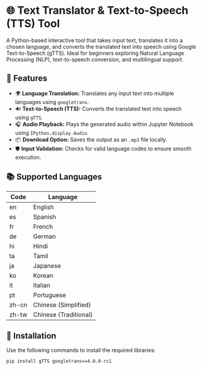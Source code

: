 # 🌐 Text Translator & Text-to-Speech (TTS) Tool

A Python-based interactive tool that takes input text, translates it into a chosen language, and converts the translated text into speech using Google Text-to-Speech (gTTS). Ideal for beginners exploring Natural Language Processing (NLP), text-to-speech conversion, and multilingual support.

## 🚀 Features

- 🌍 **Language Translation:** Translates any input text into multiple languages using `googletrans`.
- 🔊 **Text-to-Speech (TTS):** Converts the translated text into speech using `gTTS`.
- 🎧 **Audio Playback:** Plays the generated audio within Jupyter Notebook using `IPython.display.Audio`.
- 📦 **Download Option:** Saves the output as an `.mp3` file locally.
- 🛡️ **Input Validation:** Checks for valid language codes to ensure smooth execution.

## 📚 Supported Languages

| Code  | Language     |
|-------|--------------|
| en    | English      |
| es    | Spanish      |
| fr    | French       |
| de    | German       |
| hi    | Hindi        |
| ta    | Tamil        |
| ja    | Japanese     |
| ko    | Korean       |
| it    | Italian      |
| pt    | Portuguese   |
| zh-cn | Chinese (Simplified) |
| zh-tw | Chinese (Traditional) |

## 🔧 Installation

Use the following commands to install the required libraries:

```bash
pip install gTTS googletrans==4.0.0-rc1
